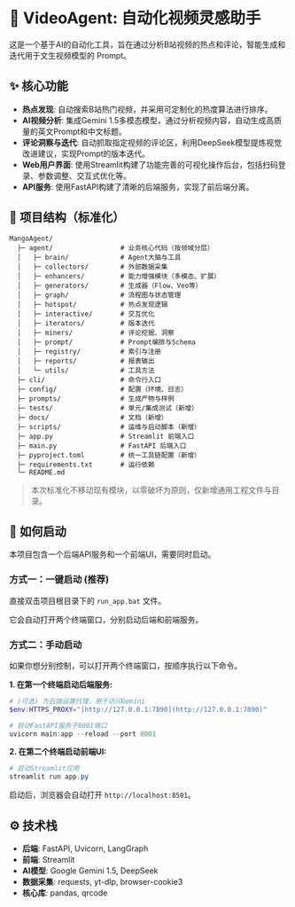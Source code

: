# 🤖 VideoAgent: 自动化视频灵感助手

这是一个基于AI的自动化工具，旨在通过分析B站视频的热点和评论，智能生成和迭代用于文生视频模型的 Prompt。

## ✨ 核心功能

- **热点发现**: 自动搜索B站热门视频，并采用可定制化的热度算法进行排序。
- **AI视频分析**: 集成Gemini 1.5多模态模型，通过分析视频内容，自动生成高质量的英文Prompt和中文标题。
- **评论洞察与迭代**: 自动抓取指定视频的评论区，利用DeepSeek模型提炼视觉改进建议，实现Prompt的版本迭代。
- **Web用户界面**: 使用Streamlit构建了功能完善的可视化操作后台，包括扫码登录、参数调整、交互式优化等。
- **API服务**: 使用FastAPI构建了清晰的后端服务，实现了前后端分离。

## 🧱 项目结构（标准化）

```text
MangoAgent/
  ├─ agent/                 # 业务核心代码（按领域分层）
  │   ├─ brain/             # Agent大脑与工具
  │   ├─ collectors/        # 外部数据采集
  │   ├─ enhancers/         # 能力增强模块（多模态、扩展）
  │   ├─ generators/        # 生成器（Flow、Veo等）
  │   ├─ graph/             # 流程图与状态管理
  │   ├─ hotspot/           # 热点发现逻辑
  │   ├─ interactive/       # 交互优化
  │   ├─ iterators/         # 版本迭代
  │   ├─ miners/            # 评论挖掘、洞察
  │   ├─ prompt/            # Prompt编排与Schema
  │   ├─ registry/          # 索引与注册
  │   ├─ reports/           # 报表输出
  │   └─ utils/             # 工具方法
  ├─ cli/                   # 命令行入口
  ├─ config/                # 配置（环境、日志）
  ├─ prompts/               # 生成产物与样例
  ├─ tests/                 # 单元/集成测试（新增）
  ├─ docs/                  # 文档（新增）
  ├─ scripts/               # 运维与启动脚本（新增）
  ├─ app.py                 # Streamlit 前端入口
  ├─ main.py                # FastAPI 后端入口
  ├─ pyproject.toml         # 统一工具链配置（新增）
  ├─ requirements.txt       # 运行依赖
  └─ README.md
```

> 本次标准化不移动现有模块，以零破坏为原则，仅新增通用工程文件与目录。

## 🚀 如何启动

本项目包含一个后端API服务和一个前端UI，需要同时启动。

### 方式一：一键启动 (推荐)

直接双击项目根目录下的 `run_app.bat` 文件。

它会自动打开两个终端窗口，分别启动后端和前端服务。

### 方式二：手动启动

如果你想分别控制，可以打开两个终端窗口，按顺序执行以下命令。

**1. 在第一个终端启动后端服务:**
```powershell
# (可选) 为后端设置代理，用于访问Gemini
$env:HTTPS_PROXY="[http://127.0.0.1:7890](http://127.0.0.1:7890)"

# 启动FastAPI服务于8001端口
uvicorn main:app --reload --port 8001
```

**2. 在第二个终端启动前端UI:**
```powershell
# 启动Streamlit应用
streamlit run app.py
```
启动后，浏览器会自动打开 `http://localhost:8501`。

## ⚙️ 技术栈

- **后端**: FastAPI, Uvicorn, LangGraph
- **前端**: Streamlit
- **AI模型**: Google Gemini 1.5, DeepSeek
- **数据采集**: requests, yt-dlp, browser-cookie3
- **核心库**: pandas, qrcode